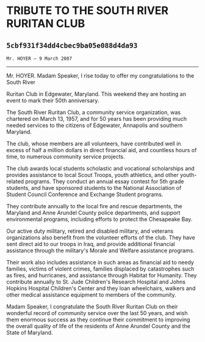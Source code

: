 # TRIBUTE TO THE SOUTH RIVER RURITAN CLUB
## `5cbf931f34dd4cbec9ba05e088d4da93`
`Mr. HOYER — 9 March 2007`

---


Mr. HOYER. Madam Speaker, I rise today to offer my congratulations to 
the South River


Ruritan Club in Edgewater, Maryland. This weekend they are hosting an 
event to mark their 50th anniversary.

The South River Ruritan Club, a community service organization, was 
chartered on March 13, 1957, and for 50 years has been providing much 
needed services to the citizens of Edgewater, Annapolis and southern 
Maryland.

The club, whose members are all volunteers, have contributed well in 
excess of half a million dollars in direct financial aid, and countless 
hours of time, to numerous community service projects.

The club awards local students scholastic and vocational scholarships 
and provides assistance to local Scout Troops, youth athletics, and 
other youth-related programs. They conduct an annual essay contest for 
5th grade students, and have sponsored students to the National 
Association of Student Council Conference and Exchange Student 
programs.

They contribute annually to the local fire and rescue departments, 
the Maryland and Anne Arundel County police departments, and support 
environmental programs, including efforts to protect the Chesapeake 
Bay.

Our active duty military, retired and disabled military, and veterans 
organizations also benefit from the volunteer efforts of the club. They 
have sent direct aid to our troops in Iraq, and provide additional 
financial assistance through the military's Morale and Welfare 
assistance programs.

Their work also includes assistance in such areas as financial aid to 
needy families, victims of violent crimes, families displaced by 
catastrophes such as fires, and hurricanes, and assistance through 
Habitat for Humanity. They contribute annually to St. Jude Children's 
Research Hospital and Johns Hopkins Hospital Children's Center and they 
loan wheelchairs, walkers and other medical assistance equipment to 
members of the community.

Madam Speaker, I congratulate the South River Ruritan Club on their 
wonderful record of community service over the last 50 years, and wish 
them enormous success as they continue their commitment to improving 
the overall quality of life of the residents of Anne Arundel County and 
the State of Maryland.
